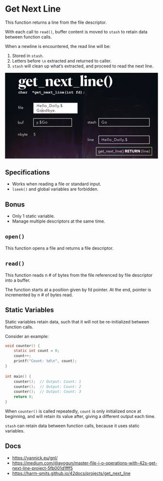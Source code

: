 # Get Next Line

This function returns a line from the file descriptor.

With each call to `read()`, buffer content is moved to `stash` to retain data between function calls.

When a newline is encountered, the read line will be:
1. Stored in `stash`.
2. Letters before `\n` extracted and returned to caller.
3. `stash` will clean up what’s extracted, and proceed to read the next line.

![alt text](assets/videoframe_812339.png)

## Specifications

- Works when reading a file or standard input.
- `lseek()` and global variables are forbidden.

## Bonus

- Only 1 static variable.
- Manage multiple descriptors at the same time.

## `open()`

This function opens a file and returns a file descriptor.

## `read()`

This function reads n # of bytes from the file referenced by file descriptor into a buffer. 

The function starts at a position given by fd pointer. At the end, pointer is incremented by n # of bytes read.

## Static Variables

Static variables retain data, such that it will not be re-initialized between function calls.

Consider an example:

```c
void counter() {
    static int count = 0;
    count++;
    printf("Count: %d\n", count);
}

int main() {
    counter();  // Output: Count: 1
    counter();  // Output: Count: 2
    counter();  // Output: Count: 3
    return 0;
}
```

When `counter()` is called repeatedly, `count` is only initialized once at beginning, and will retain its value after, giving a different output each time.

`stash` can retain data between function calls, because it uses static variables.

## Docs

- https://yannick.eu/gnl/
- https://medium.com/@ayogun/master-file-i-o-operations-with-42s-get-next-line-project-5fb001d1fff5
- https://harm-smits.github.io/42docs/projects/get_next_line
